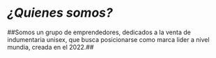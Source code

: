 # *¿Quienes somos?*
##Somos un grupo de emprendedores,
dedicados a la venta de indumentaria unisex,
que busca posicionarse como marca lider
a nivel mundia, creada en el 2022.## 

